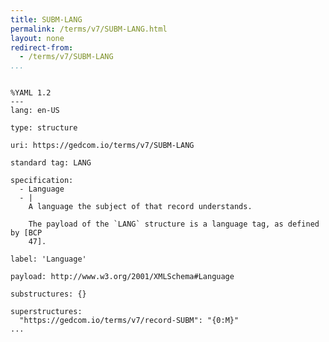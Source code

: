 ```yaml
---
title: SUBM-LANG
permalink: /terms/v7/SUBM-LANG.html
layout: none
redirect-from:
  - /terms/v7/SUBM-LANG
...
```


```

%YAML 1.2
---
lang: en-US

type: structure

uri: https://gedcom.io/terms/v7/SUBM-LANG

standard tag: LANG

specification:
  - Language
  - |
    A language the subject of that record understands.
    
    The payload of the `LANG` structure is a language tag, as defined by [BCP
    47].

label: 'Language'

payload: http://www.w3.org/2001/XMLSchema#Language

substructures: {}

superstructures:
  "https://gedcom.io/terms/v7/record-SUBM": "{0:M}"
...

```
